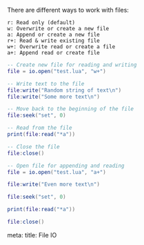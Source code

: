 There are different ways to work with files:
```
r: Read only (default)
w: Overwrite or create a new file
a: Append or create a new file
r+: Read & write existing file
w+: Overwrite read or create a file
a+: Append read or create file
```

```lua
-- Create new file for reading and writing
file = io.open("test.lua", "w+")

-- Write text to the file
file:write("Random string of text\n")
file:write("Some more text\n")

-- Move back to the beginning of the file
file:seek("set", 0)

-- Read from the file
print(file:read("*a"))

-- Close the file
file:close()

-- Open file for appending and reading
file = io.open("test.lua", "a+")

file:write("Even more text\n")

file:seek("set", 0)

print(file:read("*a"))

file:close()
```

<route lang="yaml">
meta:
  title: File IO
</route>
